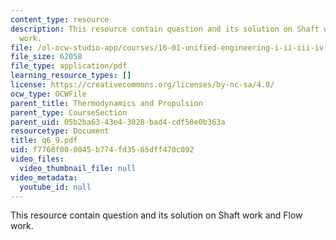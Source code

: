 ```yaml
---
content_type: resource
description: This resource contain question and its solution on Shaft work and Flow
  work.
file: /ol-ocw-studio-app/courses/16-01-unified-engineering-i-ii-iii-iv-fall-2005-spring-2006/f7760f000045b774fd3565dff470c092_q6_9.pdf
file_size: 62058
file_type: application/pdf
learning_resource_types: []
license: https://creativecommons.org/licenses/by-nc-sa/4.0/
ocw_type: OCWFile
parent_title: Thermodynamics and Propulsion
parent_type: CourseSection
parent_uid: 05b2ba63-43e4-3028-bad4-cdf50e0b363a
resourcetype: Document
title: q6_9.pdf
uid: f7760f00-0045-b774-fd35-65dff470c092
video_files:
  video_thumbnail_file: null
video_metadata:
  youtube_id: null
---
```

This resource contain question and its solution on Shaft work and Flow work.